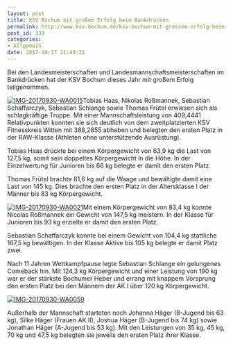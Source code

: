 ```yaml
---
layout: post
title: KSV Bochum mit großem Erfolg beim Bankdrücken
permalink: http://www.ksv-bochum.de/ksv-bochum-mit-grossem-erfolg-beim-bankdruecken
post_id: 333
categories: 
- Allgemein
date: 2017-10-17 21:49:31
---
```


Bei den Landesmeisterschaften und Landesmannschaftsmeisterschaften im Bankdrücken hat der KSV Bochum dieses Jahr mit großem Erfolg teilgenommen.


[![IMG-20170930-WA0015](http://www.ksv-bochum.de/wp-content/uploads/2017/10/IMG-20170930-WA0015-150x150.jpg)](http://www.ksv-bochum.de/wp-content/uploads/2017/10/IMG-20170930-WA0015.jpg)Tobias Haas, Nikolas Roßmannek, Sebastian Schaffarczyk, Sebastian Schlange sowie Thomas Frütel erwiesen sich als schlagkräftige Truppe. Mit einer Mannschaftsleistung von 409,4441 Relativpunkten konnten sie sich deutlich von dem zweitplatzierten KSV Fitnesskreis Witten mit 388,2855 abheben und belegten den ersten Platz in der RAW-Klasse (Athleten ohne unterstützende Ausrüstung).

Tobias Haas drückte bei einem Körpergewicht von 63,9 kg die Last von 127,5 kg, somit sein doppeltes Körpergewicht in die Höhe. In der Einzelwertung für Junioren bis 66 kg belegte er damit den ersten Platz.

Thomas Frütel brachte 81,6 kg auf die Waage und bewältigte damit eine Last von 145 kg. Dies brachte den ersten Platz in der Altersklasse I der Männer bis 83 kg Körpergewicht.


[![IMG-20170930-WA0021](http://www.ksv-bochum.de/wp-content/uploads/2017/10/IMG-20170930-WA0021-150x150.jpg)](http://www.ksv-bochum.de/wp-content/uploads/2017/10/IMG-20170930-WA0021.jpg)Mit einem Körpergewicht von 83,4 kg konnte Nicolas Roßmannek ein Gewicht von 147,5 kg meistern. In der Klasse für Junioren bis 93 kg erzielte er damit den ersten Platz.

Sebastian Schaffarczyk konnte bei einem Gewicht von 104,4 kg stattliche 167,5 kg bewältigen. In der Klasse Aktive bis 105 kg belegte er damit Platz zwei.

Nach 11 Jahren Wettkampfpause legte Sebastian Schlange ein gelungenes Comeback hin. Mit 124,3 kg Körpergewicht und einer Leistung von 190 kg war er der stärkste Bochumer Heber und errang mit knappem Vorsprung den ersten Platz bei den Männern der AK I über 120 kg Körpergewicht.


[![IMG-20170930-WA0059](http://www.ksv-bochum.de/wp-content/uploads/2017/10/IMG-20170930-WA0059-640x346.jpg)](http://www.ksv-bochum.de/wp-content/uploads/2017/10/IMG-20170930-WA0059.jpg)

Außerhalb der Mannschaft starteten noch Johanna Häger (B-Jugend bis 63 kg), Silke Häger (Frauen AK II), Joshua Häger (B-Jugend bis 74 kg)
sowie Jonathan Häger (A-Jugend bis 53 kg). Mit den Leistungen von 35 kg, 45 kg, 70 kg und 47,5 kg belegten sie jeweils den ersten Platz ihrer Klasse.